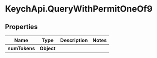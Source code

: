 # KeychApi.QueryWithPermitOneOf9

## Properties

Name | Type | Description | Notes
------------ | ------------- | ------------- | -------------
**numTokens** | **Object** |  | 


